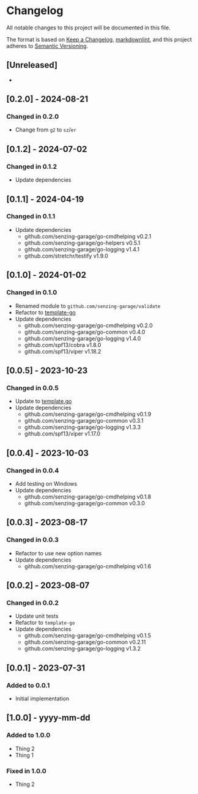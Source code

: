 # Changelog

All notable changes to this project will be documented in this file.

The format is based on [Keep a Changelog](https://keepachangelog.com/en/1.0.0/),
[markdownlint](https://dlaa.me/markdownlint/),
and this project adheres to [Semantic Versioning](https://semver.org/spec/v2.0.0.html).

## [Unreleased]

-

## [0.2.0] - 2024-08-21

### Changed in 0.2.0

- Change from `g2` to `sz`/`er`

## [0.1.2] - 2024-07-02

### Changed in 0.1.2

- Update dependencies

## [0.1.1] - 2024-04-19

### Changed in 0.1.1

- Update dependencies
  - github.com/senzing-garage/go-cmdhelping v0.2.1
  - github.com/senzing-garage/go-helpers v0.5.1
  - github.com/senzing-garage/go-logging v1.4.1
  - github.com/stretchr/testify v1.9.0

## [0.1.0] - 2024-01-02

### Changed in 0.1.0

- Renamed module to `github.com/senzing-garage/validate`
- Refactor to [template-go](https://github.com/senzing-garage/template-go)
- Update dependencies
  - github.com/senzing-garage/go-cmdhelping v0.2.0
  - github.com/senzing-garage/go-common v0.4.0
  - github.com/senzing-garage/go-logging v1.4.0
  - github.com/spf13/cobra v1.8.0
  - github.com/spf13/viper v1.18.2

## [0.0.5] - 2023-10-23

### Changed in 0.0.5

- Update to [template.go](https://github.com/senzing-garage/template-go)
- Update dependencies
  - github.com/senzing-garage/go-cmdhelping v0.1.9
  - github.com/senzing-garage/go-common v0.3.1
  - github.com/senzing-garage/go-logging v1.3.3
  - github.com/spf13/viper v1.17.0

## [0.0.4] - 2023-10-03

### Changed in 0.0.4

- Add testing on Windows
- Update dependencies
  - github.com/senzing-garage/go-cmdhelping v0.1.8
  - github.com/senzing-garage/go-common v0.3.0

## [0.0.3] - 2023-08-17

### Changed in 0.0.3

- Refactor to use new option names
- Update dependencies
  - github.com/senzing-garage/go-cmdhelping v0.1.6

## [0.0.2] - 2023-08-07

### Changed in 0.0.2

- Update unit tests
- Refactor to `template-go`
- Update dependencies
  - github.com/senzing-garage/go-cmdhelping v0.1.5
  - github.com/senzing-garage/go-common v0.2.11
  - github.com/senzing-garage/go-logging v1.3.2

## [0.0.1] - 2023-07-31

### Added to 0.0.1

- Initial implementation

## [1.0.0] - yyyy-mm-dd

### Added to 1.0.0

- Thing 2
- Thing 1

### Fixed in 1.0.0

- Thing 2
